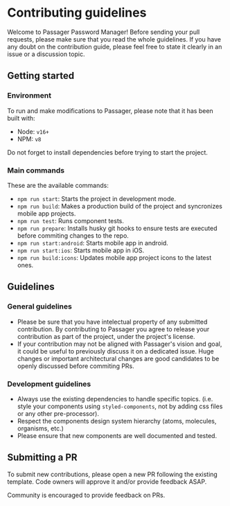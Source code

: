 # Contributing guidelines

Welcome to Passager Password Manager! Before sending your pull requests, please make sure that you read the whole guidelines. If you have any doubt on the contribution guide, please feel free to state it clearly in an issue or a discussion topic.

## Getting started

### Environment

To run and make modifications to Passager, please note that it has been built with:

* Node: `v16+`
* NPM: `v8`

Do not forget to install dependencies before trying to start the project.

### Main commands

These are the available commands:

* `npm run start`: Starts the project in development mode.
* `npm run build`: Makes a production build of the project and syncronizes mobile app projects.
* `npm run test`: Runs component tests.
* `npm run prepare`: Installs husky git hooks to ensure tests are executed before commiting changes to the repo.
* `npm run start:android`: Starts mobile app in android.
* `npm run start:ios`: Starts mobile app in iOS.
* `npm run build:icons`: Updates mobile app project icons to the latest ones.

## Guidelines

### General guidelines

* Please be sure that you have intelectual property of any submitted contribution. By contributing to Passager you agree to release your contribution as part of the project, under the project's license.
* If your contribution may not be aligned with Passager's vision and goal, it could be useful to previously discuss it on a dedicated issue. Huge changes or important architectural changes are good candidates to be openly discussed before commiting PRs.

### Development guidelines

* Always use the existing dependencies to handle specific topics. (i.e. style your components using `styled-components`, not by adding css files or any other pre-processor).
* Respect the components design system hierarchy (atoms, molecules, organisms, etc.)
* Please ensure that new components are well documented and tested.

## Submitting a PR

To submit new contributions, please open a new PR following the existing template.
Code owners will approve it and/or provide feedback ASAP. 

Community is encouraged to provide feedback on PRs.
